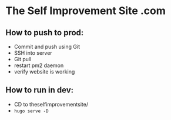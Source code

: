 # The Self Improvement Site .com

## How to push to prod:

- Commit and push using Git
- SSH into server
- Git pull
- restart pm2 daemon
- verify website is working

## How to run in dev:

- CD to theselfimprovementsite/
- `hugo serve -D`
